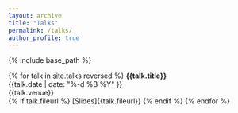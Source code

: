 ```yaml
---
layout: archive
title: "Talks"
permalink: /talks/
author_profile: true
---
```


{% include base_path %}

{% for talk in site.talks reversed %}
__{{talk.title}}__\
{{talk.date | date: "%-d %B %Y" }}\
{{talk.venue}}\
{% if talk.fileurl %}
[Slides]{{talk.fileurl}}
{% endif %}
{% endfor %}